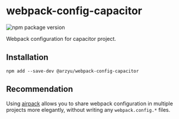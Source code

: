 # webpack-config-capacitor

![npm package version](https://img.shields.io/npm/v/@arzyu/webpack-config-capacitor?style=flat-square)

Webpack configuration for capacitor project.

## Installation

```shell
npm add --save-dev @arzyu/webpack-config-capacitor
```

## Recommendation

Using [airpack](https://github.com/arzyu/airpack) allows you to share webpack configuration in multiple projects more elegantly, without writing any `webpack.config.*` files.

